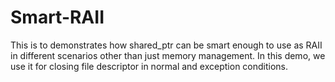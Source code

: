 # Smart-RAII
This is to demonstrates how shared_ptr can be smart enough to use as RAII in different scenarios other than just memory management.    In this demo, we use it for closing file descriptor in normal and exception conditions.
